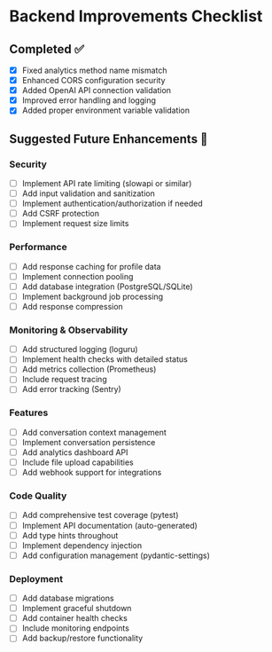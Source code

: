 # Backend Improvements Checklist

## Completed ✅
- [x] Fixed analytics method name mismatch
- [x] Enhanced CORS configuration security
- [x] Added OpenAI API connection validation
- [x] Improved error handling and logging
- [x] Added proper environment variable validation

## Suggested Future Enhancements 🚀

### Security
- [ ] Implement API rate limiting (slowapi or similar)
- [ ] Add input validation and sanitization
- [ ] Implement authentication/authorization if needed
- [ ] Add CSRF protection
- [ ] Implement request size limits

### Performance
- [ ] Add response caching for profile data
- [ ] Implement connection pooling
- [ ] Add database integration (PostgreSQL/SQLite)
- [ ] Implement background job processing
- [ ] Add response compression

### Monitoring & Observability
- [ ] Add structured logging (loguru)
- [ ] Implement health checks with detailed status
- [ ] Add metrics collection (Prometheus)
- [ ] Include request tracing
- [ ] Add error tracking (Sentry)

### Features
- [ ] Add conversation context management
- [ ] Implement conversation persistence
- [ ] Add analytics dashboard API
- [ ] Include file upload capabilities
- [ ] Add webhook support for integrations

### Code Quality
- [ ] Add comprehensive test coverage (pytest)
- [ ] Implement API documentation (auto-generated)
- [ ] Add type hints throughout
- [ ] Implement dependency injection
- [ ] Add configuration management (pydantic-settings)

### Deployment
- [ ] Add database migrations
- [ ] Implement graceful shutdown
- [ ] Add container health checks
- [ ] Include monitoring endpoints
- [ ] Add backup/restore functionality

